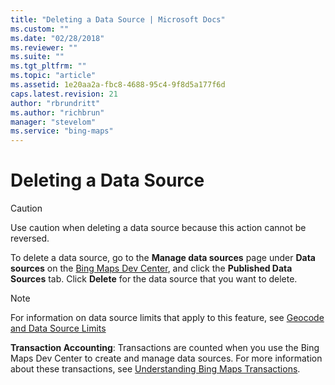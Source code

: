 ```yaml
---
title: "Deleting a Data Source | Microsoft Docs"
ms.custom: ""
ms.date: "02/28/2018"
ms.reviewer: ""
ms.suite: ""
ms.tgt_pltfrm: ""
ms.topic: "article"
ms.assetid: 1e20aa2a-fbc8-4688-95c4-9f8d5a177f6d
caps.latest.revision: 21
author: "rbrundritt"
ms.author: "richbrun"
manager: "stevelom"
ms.service: "bing-maps"
---
```

# Deleting a Data Source

> [!CAUTION]
>  Use caution when deleting a data source because this action cannot be reversed.  
  
 To delete a data source, go to the **Manage data sources** page under **Data sources** on the [Bing Maps Dev Center](http://www.bingmapsportal.com), and click the **Published Data Sources** tab. Click **Delete** for the data source that you want to delete.  
  
> [!NOTE]
>  For information on data source limits that apply to this feature, see [Geocode and Data Source Limits](../../../spatial-data-services/geocode-and-data-source-limits.md)  
  
 **Transaction Accounting**: Transactions are counted when you use the Bing Maps Dev Center to create and manage data sources. For more information about these transactions, see [Understanding Bing Maps Transactions](../understanding-bing-maps-transactions.md).